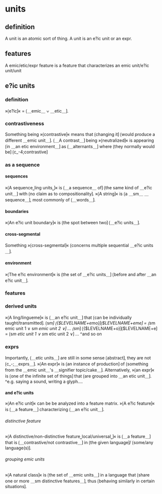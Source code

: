 # units

## definition

A unit is an atomic sort of thing.
A unit is an e?ic unit or an expr.

## features

A emic/etic/expr feature is a feature that characterizes an emic unit/e?ic unit/unit

## e?ic units

### definition

»⟮e?ic⟯« = ⟮＿emic＿ ∨ ＿etic＿⟯.

### contrastiveness

Something being »⟮contrastive⟯« means that ⟮changing it⟯ ⟮would produce a different ＿emic unit＿⟯.
⟮＿A contrast＿⟯ being »⟮neutralized⟯« is appearing ⟮in ＿an etic environment＿⟯ as ⟮＿alternants＿⟯ where ⟮they normally would be⟯ ⟮c_-4;contrastive⟯

### as a sequence

#### sequences

»⟮A sequence⎵ling units⎵⟯« is ⟮＿a sequence＿ of⟯ ⟮the same kind of ＿e?ic unit＿⟯ with ⟮no claim as to compositionality⟯.
»⟮A string⟯« is ⟮a ＿sm＿ ＿sequence＿⟯, most commonly of ⟮＿words＿⟯.

#### boundaries

»⟮An e?ic unit boundary⟯« is ⟮the spot between two⟯ ⟮＿e?ic units＿⟯.

#### cross-segmental

Something »⟮cross-segmental⟯« ⟮concerns multiple sequential ＿e?ic units＿⟯.

#### environment

»⟮The e?ic environment⟯« is ⟮the set of ＿e?ic units＿⟯ ⟮before and after ＿an e?ic unit＿⟯.

### features



### derived units

»⟮A ling/lingueme⟯« is ⟮＿an e?ic unit＿⟯ that ⟮can be individually taught/transmitted⟯.
⟮s*m⟯ ⟮{\$LEVELNAME+emo}⟯⟮\$LEVELNAME+eme⟯ = ⟮s*m emic unit 1 ∨ s*m emic unit 2 ∨⟯ ...
⟮s*m⟯ ⟮{\$LEVELNAME+o}⟯⟮\$LEVELNAME+e⟯ = ⟮s*m etic unit 1 ∨ s*m etic unit 2 ∨⟯ ...
^and so on

### exprs

Importantly, ⟮＿etic units＿⟯ are still in some sense ⟮abstract⟯, they are not ⟮c_-;＿exprs＿⟯.
»⟮An expr⟯« is ⟮an instance of production⟯ of ⟮something from the ＿emic unit＿'s ＿signifier topic/cake＿⟯.
Alternatively, »⟮an expr⟯« is ⟮one of the infinite set of things⟯ that ⟮are grouped into ＿an etic unit＿⟯.
^e.g. saying a sound, writing a glyph....

#### and e?ic units

»⟮An e?ic unit⟯« can be be analyzed into a feature matrix.
»⟮A e?ic feature⟯« is ⟮＿a feature＿⟯ characterizing ⟮＿an e?ic unit＿⟯.

###### distinctive feature

»⟮A distinctive/non-distinctive feature⎵local/universal⎵⟯« is ⟮＿a feature＿⟯ that is ⟮＿contrastive/not contrastive＿⟯ in ⟮the given language⟯/ ⟮some/any language(s)⟯.

###### grouping emic units

»⟮A natural class⟯« is ⟮the set of ＿emic units＿⟯ in a language that ⟮share one or more ＿sm distinctive features＿⟯, thus ⟮behaving similarly in certain situations⟯.